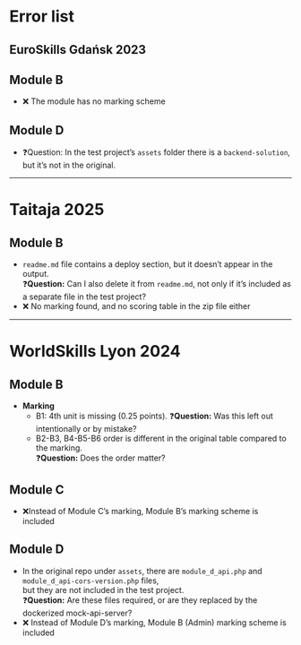 # Error list

## EuroSkills Gdańsk 2023

## Module B
- ❌ The module has no marking scheme  

## Module D
- ❓Question: In the test project’s `assets` folder there is a `backend-solution`, but it’s not in the original.

---

# Taitaja 2025

## Module B
- `readme.md` file contains a deploy section, but it doesn’t appear in the output.  
  ❓**Question:** Can I also delete it from `readme.md`, not only if it’s included as a separate file in the test project?  
- ❌ No marking found, and no scoring table in the zip file either  

---

# WorldSkills Lyon 2024

## Module B
- **Marking**
  - B1: 4th unit is missing (0.25 points). ❓**Question:** Was this left out intentionally or by mistake?  
  - B2-B3, B4-B5-B6 order is different in the original table compared to the marking.  
    ❓**Question:** Does the order matter?  

## Module C 
- ❌Instead of Module C’s marking, Module B’s marking scheme is included  

## Module D
- In the original repo under `assets`, there are `module_d_api.php` and `module_d_api-cors-version.php` files,  
  but they are not included in the test project.  
  ❓**Question:** Are these files required, or are they replaced by the dockerized mock-api-server?  
- ❌ Instead of Module D’s marking, Module B (Admin) marking scheme is included 